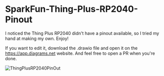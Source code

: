 # SparkFun-Thing-Plus-RP2040-Pinout

I noticed the Thing Plus RP2040 didn't have a pinout available, so I tried my hand at making my own. Enjoy!

If you want to edit it, download the .drawio file and open it on the https://app.diagrams.net website. And feel free to open a PR when you're done. 

![ThingPlusRP2040PinOut](https://user-images.githubusercontent.com/6644803/155466456-aad4e8ec-43b1-44ff-87a1-012fa1e27fc0.png)
